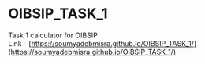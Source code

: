 # OIBSIP_TASK_1
Task 1 calculator for OIBSIP\
Link - [https://soumyadebmisra.github.io/OIBSIP_TASK_1/](https://soumyadebmisra.github.io/OIBSIP_TASK_1/)
